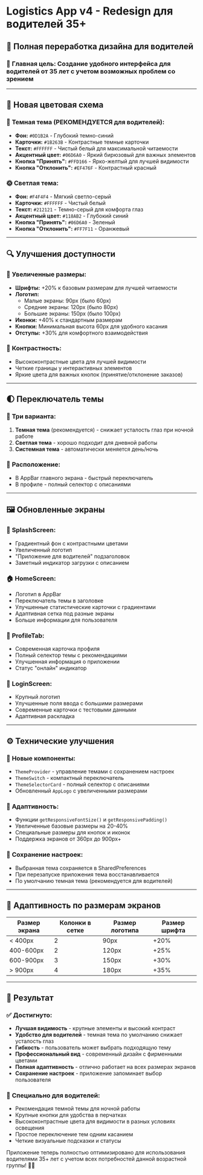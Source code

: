 # Logistics App v4 - Redesign для водителей 35+

## 🚛 Полная переработка дизайна для водителей

### 🎯 **Главная цель:** Создание удобного интерфейса для водителей от 35 лет с учетом возможных проблем со зрением

---

## 🎨 **Новая цветовая схема**

### 🌙 **Темная тема (РЕКОМЕНДУЕТСЯ для водителей):**
- **Фон:** `#0D1B2A` - Глубокий темно-синий
- **Карточки:** `#1B263B` - Контрастные темные карточки  
- **Текст:** `#FFFFFF` - Чистый белый для максимальной читаемости
- **Акцентный цвет:** `#06D6A0` - Яркий бирюзовый для важных элементов
- **Кнопка "Принять":** `#FFD166` - Ярко-желтый для лучшей видимости
- **Кнопка "Отклонить":** `#EF476F` - Контрастный красный

### 🌞 **Светлая тема:**
- **Фон:** `#F4F4F4` - Мягкий светло-серый
- **Карточки:** `#FFFFFF` - Чистый белый
- **Текст:** `#212121` - Темно-серый для комфорта глаз
- **Акцентный цвет:** `#118AB2` - Глубокий синий
- **Кнопка "Принять":** `#06D6A0` - Зеленый
- **Кнопка "Отклонить":** `#FF7F11` - Оранжевый

---

## 🔍 **Улучшения доступности**

### 📏 **Увеличенные размеры:**
- **Шрифты:** +20% к базовым размерам для лучшей читаемости
- **Логотип:** 
  - Малые экраны: 90px (было 60px)
  - Средние экраны: 120px (было 80px)  
  - Большие экраны: 150px (было 100px)
- **Иконки:** +40% к стандартным размерам
- **Кнопки:** Минимальная высота 60px для удобного касания
- **Отступы:** +30% для комфортного взаимодействия

### 🎨 **Контрастность:**
- Высококонтрастные цвета для лучшей видимости
- Четкие границы у интерактивных элементов
- Яркие цвета для важных кнопок (принятие/отклонение заказов)

---

## 🌓 **Переключатель темы**

### 🔄 **Три варианта:**
1. **Темная тема** (рекомендуется) - снижает усталость глаз при ночной работе
2. **Светлая тема** - хорошо подходит для дневной работы
3. **Системная тема** - автоматически меняется день/ночь

### 📍 **Расположение:**
- В AppBar главного экрана - быстрый переключатель
- В профиле - полный селектор с описаниями

---

## 🖼️ **Обновленные экраны**

### 🚀 **SplashScreen:**
- Градиентный фон с контрастными цветами
- Увеличенный логотип
- "Приложение для водителей" подзаголовок
- Заметный индикатор загрузки с описанием

### 🏠 **HomeScreen:**
- Логотип в AppBar
- Переключатель темы в заголовке
- Улучшенные статистические карточки с градиентами
- Адаптивная сетка под разные экраны
- Больше информации для пользователя

### 👤 **ProfileTab:**
- Современная карточка профиля
- Полный селектор темы с рекомендациями
- Улучшенная информация о приложении
- Статус "онлайн" индикатор

### 🔐 **LoginScreen:**
- Крупный логотип 
- Улучшенные поля ввода с большими размерами
- Современные карточки с тестовыми данными
- Адаптивная раскладка

---

## ⚙️ **Технические улучшения**

### 🔧 **Новые компоненты:**
- `ThemeProvider` - управление темами с сохранением настроек
- `ThemeSwitch` - компактный переключатель 
- `ThemeSelectorCard` - полный селектор с описаниями
- Обновленный `AppLogo` с увеличенными размерами

### 🎯 **Адаптивность:**
- Функции `getResponsiveFontSize()` и `getResponsivePadding()` 
- Увеличенные базовые размеры на 20-40%
- Специальные размеры для кнопок и иконок
- Поддержка экранов от 360px до 900px+

### 💾 **Сохранение настроек:**
- Выбранная тема сохраняется в SharedPreferences
- При перезапуске приложения тема восстанавливается
- По умолчанию темная тема (рекомендуется для водителей)

---

## 📱 **Адаптивность по размерам экранов**

| Размер экрана | Колонки в сетке | Размер логотипа | Размер шрифта |
|---------------|-----------------|-----------------|---------------|
| < 400px       | 2               | 90px            | +20%          |
| 400-600px     | 2               | 120px           | +25%          |
| 600-900px     | 3               | 150px           | +30%          |
| > 900px       | 4               | 180px           | +35%          |

---

## 🎉 **Результат**

### ✅ **Достигнуто:**
- **Лучшая видимость** - крупные элементы и высокий контраст
- **Удобство для водителей** - темная тема по умолчанию снижает усталость глаз
- **Гибкость** - пользователь может выбрать подходящую тему
- **Профессиональный вид** - современный дизайн с фирменными цветами
- **Полная адаптивность** - отлично работает на всех размерах экранов
- **Сохранение настроек** - приложение запоминает выбор пользователя

### 🚛 **Специально для водителей:**
- Рекомендация темной темы для ночной работы
- Крупные кнопки для удобства в перчатках
- Высококонтрастные цвета для видимости в разных условиях освещения
- Простое переключение тем одним касанием
- Четкие визуальные подсказки и статусы

Приложение теперь полностью оптимизировано для использования водителями 35+ лет с учетом всех потребностей данной возрастной группы! 🚚✨
